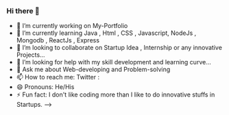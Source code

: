 ### Hi there 👋

- 🔭 I’m currently working on My-Portfolio
- 🌱 I’m currently learning Java , Html , CSS , Javascript, NodeJs , Mongodb , ReactJs , Express
- 👯 I’m looking to collaborate on Startup Idea , Internship or any innovative Projects...
- 🤔 I’m looking for help with my skill development and learning curve...
- 💬 Ask me about Web-developing and Problem-solving
- 📫 How to reach me: Twitter : 
- 😄 Pronouns: He/His
- ⚡ Fun fact: I don't like coding more than I like to do innovative stuffs in Startups.
-->
